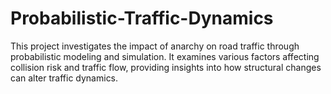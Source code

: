 # Probabilistic-Traffic-Dynamics
This project investigates the impact of anarchy on road traffic through probabilistic modeling and simulation. It examines various factors affecting collision risk and traffic flow, providing insights into how structural changes can alter traffic dynamics.
